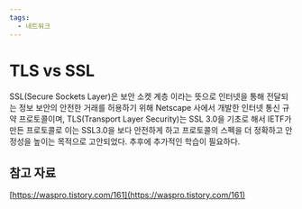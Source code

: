 ```yaml
---
tags:
  - 네트워크
---
```

# TLS vs SSL

SSL(Secure Sockets Layer)은 보안 소켓 계층 이라는 뜻으로 인터넷을 통해 전달되는 정보 보안의 안전한 거래를 허용하기 위해 Netscape 사에서 개발한 인터넷 통신 규약 프로토콜이며, TLS(Transport Layer Security)는 SSL 3.0을 기초로 해서 IETF가 만든 프로토콜로 이는 SSL3.0을 보다 안전하게 하고 프로토콜의 스펙을 더 정확하고 안정성을 높이는 목적으로 고안되었다.
추후에 추가적인 학습이 필요하다.

## 참고 자료

[https://waspro.tistory.com/161](https://waspro.tistory.com/161)